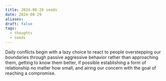 ```yaml
---
title: 2024-08-29 seeds
date: 2024-08-29
aliases: 
draft: false
tags:
  - thoughts
  - seeds
---
```

Daily conflicts begin with a lazy choice to react to people overstepping our boundaries through passive aggressive behavior rather than approaching them, getting to know them better, if possible establishing a form of relationship no matter how small, and airing our concern with the goal of reaching a compromise.